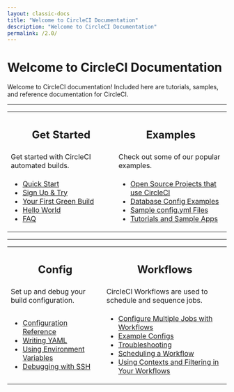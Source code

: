 ```yaml
---
layout: classic-docs
title: "Welcome to CircleCI Documentation"
description: "Welcome to CircleCI Documentation"
permalink: /2.0/
---
```


<h1>Welcome to CircleCI Documentation</h1>

Welcome to CircleCI documentation! Included here are tutorials, samples, and reference documentation for CircleCI.

<hr>
<div>
<table>
  <tr>
    <th><h2>Get Started</h2></th>
    <th><h2>Examples</h2></th>

  </tr>
  <tr>
    <td>Get started with CircleCI automated builds.</td>
    <td>Check out some of our popular examples.</td>
  </tr>
	
  <tr>
    <td><ul><li><a href="/docs/2.0/">Quick Start</a></li>
		<li><a href="/docs/2.0/">Sign Up & Try</a></li>
		<li><a href="/docs/2.0/getting-started/">Your First Green Build</a></li>
		<li><a href="/docs/2.0/hello-world/">Hello World</a></li>
		<li><a href="/docs/2.0/faq/">FAQ</a></li>
		</ul></td>
    <td><ul><li><a href="/docs/2.0/examples/">Open Source Projects that use CircleCI</a></li>
		<li><a href="/docs/2.0/postgres-config">Database Config Examples</a></li>
		<li><a href="/docs/2.0/sample-config/">Sample config.yml Files</a></li>
		<li><a href="/docs/2.0/tutorials/">Tutorials and Sample Apps</a></li>
  </tr>
</table>
</div>
<div>
<hr>
<table>
  <tr>
    <th><h2>Config</h2></th>
    <th><h2>Workflows</h2></th>

  </tr>
  <tr>
    <td>Set up and debug your build configuration.</td>
    <td>CircleCI Workflows are used to schedule and sequence jobs.</td>
  </tr>
  <tr>
    <td><ul>
			<li><a href="{{ site.baseurl }}/2.0/configuration-reference/">Configuration Reference</a></li>
			<li><a href="{{ site.baseurl }}/2.0/writing-yaml/">Writing YAML</a></li>
			<li><a href="{{ site.baseurl }}/2.0/env-vars/">Using Environment Variables</a></li>
			<li><a href="{{ site.baseurl }}/2.0/ssh-access-jobs/">Debugging with SSH</a></li>
		</ul></td>
    <td><ul>
			<li><a href="/docs/2.0/workflows/#video-configure-multiple-jobs-with-workflows">Configure Multiple Jobs with Workflows</a></li>
			<li><a href="/docs/2.0/workflows/#workflows-configuration-examples">Example Configs</a></li>
		<li><a href="/docs/2.0/workflows/#troubleshooting">Troubleshooting</a></li>
		<li><a href="/docs/2.0/workflows/#scheduling-a-workflow">Scheduling a Workflow</a></li>
		<li><a href="/docs/2.0/workflows/#using-contexts-and-filtering-in-your-workflows">Using Contexts and Filtering in Your Workflows</a></li>
  </tr>
</table>
</div>
